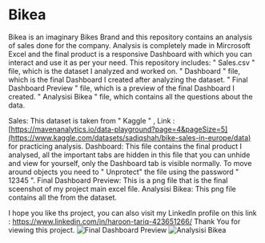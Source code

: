 # Bikea
Bikea is an imaginary Bikes Brand and this repository contains an analysis of sales done for the company. Analysis is completely made in Mircrosoft Excel and the final product is a responsive Dashboard with which you can interact and use it as per your need.
This repository includes:
" Sales.csv " file, which is the dataset I analyzed and worked on.
" Dashboard " file, which is the final Dashboard I created after analyzing the dataset.
" Final Dashboard Preview " file, which is a preview of the final Dashboard I created.
" Analysisi Bikea " file, which contains all the questions about the data.

Sales:
This dataset is taken from " Kaggle " , Link : [https://mavenanalytics.io/data-playground?page=4&pageSize=5](https://www.kaggle.com/datasets/sadiqshah/bike-sales-in-europe/data) for practicing analysis.
Dashboard:
This file contains the final product I analysed, all the important tabs are hidden in this file that you can unhide and view for yourself, only the Dashboard tab is visible normally. To move around objects you need to " Unprotect" the file using the password " 12345 ".
Final Dashboard Preview:
This is a png file that is the final sceenshot of my project main excel file.
Analysisi Bikea:
This png file contains all the from the dataset.

I hope you like ths project, you can also visit my LinkedIn profile on this link : https://www.linkedin.com/in/haroon-tariq-423651266/
Thank You for viewing this project.
![Final Dashboard Preview](https://github.com/healerxd777/Bikea/assets/102010580/c8ea941d-d0c1-418a-9a57-0ab8ef1e9a59)
![Analysisi Bikea](https://github.com/healerxd777/Bikea/assets/102010580/a662237a-d13a-4e79-a20c-930d81d35ea7)
